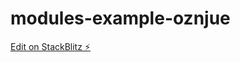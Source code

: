 # modules-example-oznjue

[Edit on StackBlitz ⚡️](https://stackblitz.com/edit/modules-example-oznjue)